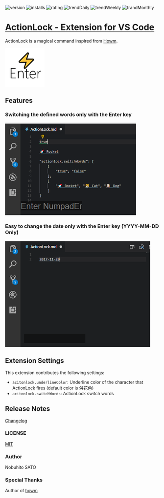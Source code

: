 ![version](https://vsmarketplacebadge.apphb.com/version-short/nobuhito.actionlock.svg)
![installs](https://vsmarketplacebadge.apphb.com/installs-short/nobuhito.actionlock.svg)
![rating](https://vsmarketplacebadge.apphb.com/rating-short/nobuhito.actionlock.svg)
![trendDaily](https://vsmarketplacebadge.apphb.com/trending-daily/nobuhito.actionlock.svg)
![trendWeekly](https://vsmarketplacebadge.apphb.com/trending-weekly/nobuhito.actionlock.svg)
![trandMonthly](https://vsmarketplacebadge.apphb.com/trending-monthly/nobuhito.actionlock.svg)

# [ActionLock - Extension for VS Code](https://marketplace.visualstudio.com/items?itemName=nobuhito.actionlock#overview)

ActionLock is a magical command inspired from [Howm](https://www.emacswiki.org/emacs/HowmMode).

![icon](https://raw.githubusercontent.com/nobuhito/vscode.actionlock/master/icon.png)

## Features

### Switching the defined words only with the Enter key

![SwitchWords](https://github.com/nobuhito/vscode.actionlock/blob/master/gif/actionlock_words.gif?raw=true)

### Easy to change the date only with the Enter key (YYYY-MM-DD Only)

![SwitchDate](https://github.com/nobuhito/vscode.actionlock/blob/master/gif/actionlock_date.gif?raw=true)

## Extension Settings

This extension contributes the following settings:

* `acitonlock.underlineColor`: Underline color of the character that ActionLock fires (default color is 舛花色)
* `acitonlock.switchWords`: ActionLock switch words

## Release Notes

[Changelog](https://github.com/nobuhito/vscode.actionlock/blob/master/CHANGELOG.md)

### LICENSE

[MIT](https://github.com/nobuhito/vscode.actionlock/blob/master/LICENSE)

### Author

Nobuhito SATO

### Special Thanks

Author of [howm](https://www.emacswiki.org/emacs/HowmMode)